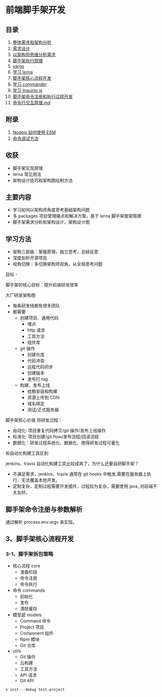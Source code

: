 # 前端脚手架开发

## 目录

1. [整体需求和架构分析](docs/需求和架构分析.md)
1. [需求设计](docs/需求设计.md)
1. [以架构师思维分析需求](docs/以架构师思维分析需求.md)
1. [脚手架执行原理](docs/脚手架执行原理.md)
1. [yargs](docs/yargs.md)
1. [学习 lerna](docs/lerna.md)
1. [脚手架核心流程开发](docs/core模块技术方案.md)
1. [学习 commander](docs/commander.md)
1. [学习 Inquirer.js](https://github.com/SBoudrias/Inquirer.js)
1. [脚手架命令注册和执行过程开发](docs/脚手架命令注册和执行过程开发.md)
1. [命令行交互原理.md](docs/命令行交互原理.md)
## 附录

1. [Nodejs 如何使用 ESM](docs/Nodejs使用ESM.md)
2. [命令调试方法](docs/debugger.md)

## 收获

- 脚手架实现原理
- lerna 常见用法
- 架构设计技巧和架构图绘制方法

## 主要内容

- 学习如何以架构师角度思考基础架构问题
- 多 packages 项目管理痛点和解决方案，基于 lerna 脚手架框架搭建
- 脚手架需求分析和架构设计，架构设计图

## 学习方法

- 架构三部曲：掌握原理，独立思考，总结反思
- 深度剖析开源项目
- 视角切换：多切换架构师视角，从全局思考问题

目标 -

脚手架的核心目标：提升前端研发效率

大厂研发架构图

- 每条研发线都有很多团队
- 都需要
  - 创建项目、通用代码
    - 埋点
    - http 请求
    - 工具方法
    - 组件库
  - git 操作
    - 创建仓库
    - 代码冲突
    - 远程代码同步
    - 创建版本
    - 发布打 tag
  - 构建、发布上线
    - 依赖安装和构建
    - 资源上传到 CDN
    - 域名绑定
    - 测试/正式服务器

脚手架核心价值
将研发过程：

- 自动化: 项目重复代码拷贝/git 操作/发布上线操作
- 标准化: 项目创建/git flow/发布流程/回滚流程
- 数据化：研发过程系统化、数据化、使得研发过程可量化

和自动化构建工具区别

jenkins、travis 自动化构建工具比较成熟了，为什么还要自研脚手架？

- 不满足需求，jenkins、travis 通常在 git hooks 中触发,需要在服务器上执行，无法覆盖本地开发。
- 定制复杂，定制过程需要开发插件，过程较为复杂，需要使用 java, 对前端不太友好。

## 脚手架命令注册与参数解析

通过解析 process.env.argv 来实现。

## 3、脚手架核心流程开发

### 3-1、脚手架拆包策略

- 核心流程 core
  - 准备阶段
  - 命令注册
  - 命令执行
- 命令 commands
  - 初始化
  - 发布
  - 清除缓存
- 模型层 models
  - Command 命令
  - Project 项目
  - Component 组件
  - Npm 模块
  - Git 仓库
- utils
  - Git 操作
  - 云构建
  - 工具方法
  - API 请求
  - Git API


```
v init --debug test-project
```
